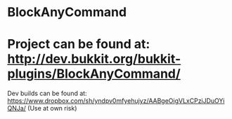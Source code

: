 BlockAnyCommand
===============
Project can be found at: http://dev.bukkit.org/bukkit-plugins/BlockAnyCommand/
===============
Dev builds can be found at: https://www.dropbox.com/sh/yndpv0mfyehujyz/AABgeOigVLxCPziJDuOYiQNJa/
(Use at own risk)
